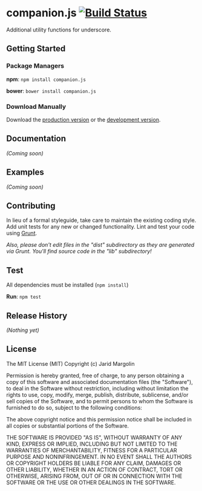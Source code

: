 # companion.js [![Build Status](https://travis-ci.org/jaridmargolin/companion.js.png)](https://travis-ci.org/jaridmargolin/companion.js)

Additional utility functions for underscore.



## Getting Started

### Package Managers

**npm**: `npm install companion.js`

**bower**: `bower install companion.js`



### Download Manually

Download the [production version][min] or the [development version][max].

[min]: https://raw.github.com/jaridmargolin/companion.js/master/dist/companion.min.js
[max]: https://raw.github.com/jaridmargolin/companion.js/master/dist/companion.js



## Documentation
_(Coming soon)_



## Examples
_(Coming soon)_



## Contributing
In lieu of a formal styleguide, take care to maintain the existing coding style. Add unit tests for any new or changed functionality. Lint and test your code using [Grunt](http://gruntjs.com/).

_Also, please don't edit files in the "dist" subdirectory as they are generated via Grunt. You'll find source code in the "lib" subdirectory!_



## Test

All dependencies must be installed (`npm install`)

**Run**: `npm test`



## Release History
_(Nothing yet)_



## License

The MIT License (MIT) Copyright (c) Jarid Margolin

Permission is hereby granted, free of charge, to any person obtaining a copy of this software and associated documentation files (the "Software"), to deal in the Software without restriction, including without limitation the rights to use, copy, modify, merge, publish, distribute, sublicense, and/or sell copies of the Software, and to permit persons to whom the Software is furnished to do so, subject to the following conditions:

The above copyright notice and this permission notice shall be included in all copies or substantial portions of the Software.

THE SOFTWARE IS PROVIDED "AS IS", WITHOUT WARRANTY OF ANY KIND, EXPRESS OR IMPLIED, INCLUDING BUT NOT LIMITED TO THE WARRANTIES OF MERCHANTABILITY, FITNESS FOR A PARTICULAR PURPOSE AND NONINFRINGEMENT. IN NO EVENT SHALL THE AUTHORS OR COPYRIGHT HOLDERS BE LIABLE FOR ANY CLAIM, DAMAGES OR OTHER LIABILITY, WHETHER IN AN ACTION OF CONTRACT, TORT OR OTHERWISE, ARISING FROM, OUT OF OR IN CONNECTION WITH THE SOFTWARE OR THE USE OR OTHER DEALINGS IN THE SOFTWARE.